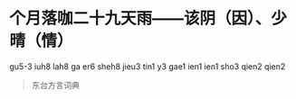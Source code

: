 # 个月落咖二十九天雨——该阴（因）、少晴（情）
gu5-3 iuh8 lah8 ga er6 sheh8 jieu3 tin1 y3 gae1 ien1 ien1 sho3 qien2 qien2
> 东台方言词典

